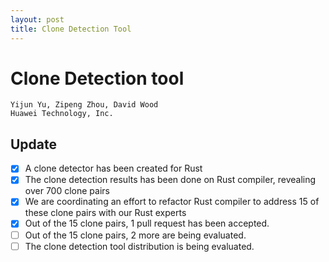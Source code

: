 ```yaml
---
layout: post
title: Clone Detection Tool
---
```


# Clone Detection tool

```
Yijun Yu, Zipeng Zhou, David Wood
Huawei Technology, Inc.
```

## Update

- [x] A clone detector has been created for Rust
- [x] The clone detection results has been done on Rust compiler, revealing over 700 clone pairs
- [x] We are coordinating an effort to refactor Rust compiler to address 15 of these clone pairs with our Rust experts
- [x] Out of the 15 clone pairs, 1 pull request has been accepted.
- [ ] Out of the 15 clone pairs, 2 more are being evaluated.
- [ ] The clone detection tool distribution is being evaluated.

